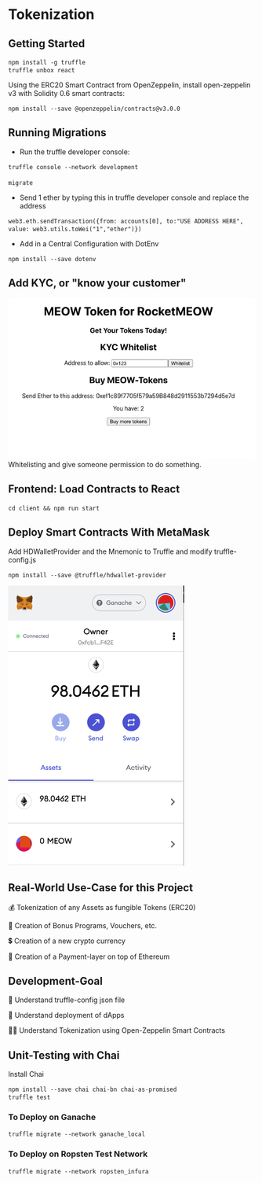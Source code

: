 # Tokenization

## Getting Started

```
npm install -g truffle
truffle unbox react
```

Using the ERC20 Smart Contract from OpenZeppelin, install open-zeppelin v3 with Solidity 0.6 smart contracts:

```
npm install --save @openzeppelin/contracts@v3.0.0
```

## Running Migrations

- Run the truffle developer console:

```
truffle console --network development

migrate
```

- Send 1 ether by typing this in truffle developer console and replace the address

```
web3.eth.sendTransaction({from: accounts[0], to:"USE ADDRESS HERE", value: web3.utils.toWei("1","ether")})
```

- Add in a Central Configuration with DotEnv

```
npm install --save dotenv
```

## Add KYC, or "know your customer"

![image of app](https://github.com/miriamdong/Tokenization/blob/master/Doc/screencapture-localhost-3000-2021-05-11-00_02_27.png?raw=true)
Whitelisting and give someone permission to do something.

## Frontend: Load Contracts to React

```
cd client && npm run start
```

## Deploy Smart Contracts With MetaMask

Add HDWalletProvider and the Mnemonic to Truffle and modify truffle-config.js

```
npm install --save @truffle/hdwallet-provider
```

![image of MetaMask](https://github.com/miriamdong/Tokenization/blob/master/Doc/Screen%20Shot%202021-05-11%20at%2012.28.38%20AM.png?raw=true)

## Real-World Use-Case for this Project

💰 Tokenization of any Assets as fungible Tokens (ERC20)

🏦 Creation of Bonus Programs, Vouchers, etc.

💲 Creation of a new crypto currency

🧾 Creation of a Payment-layer on top of Ethereum

## Development-Goal

🧰 Understand truffle-config json file

🤖 Understand deployment of dApps

🦸‍♂️ Understand Tokenization using Open-Zeppelin Smart Contracts

## Unit-Testing with Chai

Install Chai

```
npm install --save chai chai-bn chai-as-promised
truffle test
```

### To Deploy on Ganache

```
truffle migrate --network ganache_local
```

### To Deploy on Ropsten Test Network

```
truffle migrate --network ropsten_infura
```
